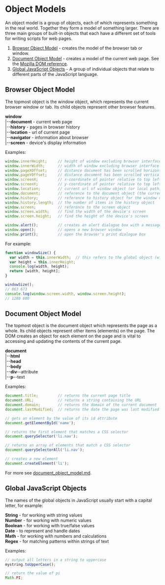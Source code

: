 # Object Models

An object model is a group of objects, each of which represents something in the real world. Together they form a model of something larger. There are three main groups of built-in objects that each have a different set of tools for writing scripts for web pages.

1. [Browser Object Model](https://www.w3schools.com/js/js_window.asp) - creates the model of the browser tab or window.
2. [Document Object Model](https://developer.mozilla.org/en-US/docs/Web/API/Document_Object_Model/Introduction) - creates a model of the current web page. See the [Mozilla DOM reference](https://developer.mozilla.org/en-US/docs/Web/API/Document_Object_Model).
3. [Global JavaScript Objects](https://developer.mozilla.org/en-US/docs/Web/JavaScript/Reference/Global_Objects) - A group of individual objects that relate to different parts of the JavaScript language.

## Browser Object Model

The topmost object is the window object, which represents the current browser window or tab. Its child objects represent other browser features.

**window**  
|--**document**     - current web page  
|--**history**      - pages in browser history  
|--**location**     - url of current page  
|--**navigator**    - information about browser  
|--**screen**       - device's display information  

Examples:
```javascript
window.innerHeight;     // height of window excluding browser interface
window.innerWidth;      // width of window excluding browser interface
window.pageXOffset;     // distance document has been scrolled horizontally (px)
window.pageYOffset;     // distance document has been scrolled vertically (px)
window.screenX;         // x-coordinate of pointer relative to top left (px)
window.screenY;         // y-coordinate of pointer relative to top left (px)
window.location;        // current url of window object (or local path)
window.document;        // reference to the document object (the current page)
window.history;         // reference to history object for the window or tab
window.history.length;  // the number of items in the history object
window.screen;          // reference to the screen object
window.screen.width;    // find the width of the device's screen
window.screen.height;   // find the height of the device's screen

window.alert();         // creates an alert dialogue box with a message
window.open();          // opens a new browser window
window.print();         // open the browser's print dialogue box
```

For example:

```javascript
function windowSize() {
  var width = this.innerWidth;  // this refers to the global object (window)
  var height = this.innerHeight;
  console.log(width, height);
  return [width, height];
}

windowSize();
// 863 673
console.log(window.screen.width, window.screen.height);
// 1280 800
```


## Document Object Model

The topmost object is the document object which represents the page as a whole. Its child objects represent other items (elements) on the page. The DOM creates an object for each element on the page and is vital to accessing and updating the contents of the current page.

**document**  
|--**html**  
|--**head**  
|--**body**  
|--**div**--attribute  
|--**p**--text  

Examples:
```javascript
document.title;         // returns the current page title
document.URL;           // returns a string containing the URL
document.domain;        // returns the domain of the current document
document.lastModified;  // returns the date the page was last modified

// gets an element by the value of its id attribute
document.getElementById('name');

// returns the first element that matches a CSS selector
document.querySelector('li.nav');

// returns an array of elements that match a CSS selector
document.querySelectorAll('li.nav');

// creates a new element
document.createElement('li');
```

For more see [document_object_model.md]( document_object_model.md).

## Global JavaScript Objects

The names of the global objects in JavaScript usually start with a capital letter, for example:

**String** - for working with string values  
**Number** - for working with numeric values  
**Boolean** - for working with true/false values  
**Date** - to represent and handle dates  
**Math** - for working with numbers and calculations  
**Regex** - for matching patterns within strings of text  

Examples:
```javascript
// output all letters in a string to uppercase
mystring.toUpperCase();

// return the value of pi
Math.PI;
```
